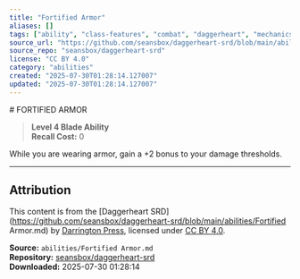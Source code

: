 ```yaml
---
title: "Fortified Armor"
aliases: []
tags: ["ability", "class-features", "combat", "daggerheart", "mechanics", "powers", "reference", "srd", "ttrpg"]
source_url: "https://github.com/seansbox/daggerheart-srd/blob/main/abilities/Fortified Armor.md"
source_repo: "seansbox/daggerheart-srd"
license: "CC BY 4.0"
category: "abilities"
created: "2025-07-30T01:28:14.127007"
updated: "2025-07-30T01:28:14.127007"
---
```


﻿# FORTIFIED ARMOR

> **Level 4 Blade Ability**  
> **Recall Cost:** 0

While you are wearing armor, gain a +2 bonus to your damage thresholds.

---

## Attribution

This content is from the [Daggerheart SRD](https://github.com/seansbox/daggerheart-srd/blob/main/abilities/Fortified Armor.md) by [Darrington Press](https://darringtonpress.com/), licensed under [CC BY 4.0](https://creativecommons.org/licenses/by/4.0/).

**Source:** `abilities/Fortified Armor.md`  
**Repository:** [seansbox/daggerheart-srd](https://github.com/seansbox/daggerheart-srd)  
**Downloaded:** 2025-07-30 01:28:14

